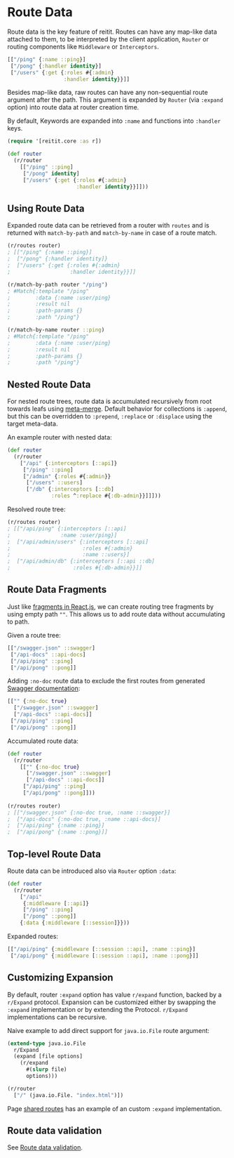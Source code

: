 # Route Data

Route data is the key feature of reitit. Routes can have any map-like data attached to them, to be interpreted by the client application, `Router` or routing components like `Middleware` or `Interceptors`.

```clj
[["/ping" {:name ::ping}]
 ["/pong" {:handler identity}]
 ["/users" {:get {:roles #{:admin}
                  :handler identity}}]]
```

Besides map-like data, raw routes can have any non-sequential route argument after the path. This argument is expanded by `Router` (via `:expand` option) into route data at router creation time. 

By default, Keywords are expanded into `:name` and functions into `:handler` keys.

```clj
(require '[reitit.core :as r])

(def router
  (r/router
    [["/ping" ::ping]
     ["/pong" identity]
     ["/users" {:get {:roles #{:admin}
                      :handler identity}}]]))
```

## Using Route Data

Expanded route data can be retrieved from a router with `routes` and is returned with `match-by-path` and `match-by-name` in case of a route match.

```clj
(r/routes router)
; [["/ping" {:name ::ping}]
;  ["/pong" {:handler identity]}
;  ["/users" {:get {:roles #{:admin}
;                   :handler identity}}]]
```

```clj
(r/match-by-path router "/ping")
; #Match{:template "/ping"
;        :data {:name :user/ping}
;        :result nil
;        :path-params {}
;        :path "/ping"}
```

```clj
(r/match-by-name router ::ping)
; #Match{:template "/ping"
;        :data {:name :user/ping}
;        :result nil
;        :path-params {}
;        :path "/ping"}
```

## Nested Route Data

For nested route trees, route data is accumulated recursively from root towards leafs using [meta-merge](https://github.com/weavejester/meta-merge). Default behavior for collections is `:append`, but this can be overridden to `:prepend`, `:replace` or `:displace` using the target meta-data.

An example router with nested data:

```clj
(def router
  (r/router
    ["/api" {:interceptors [::api]}
     ["/ping" ::ping]
     ["/admin" {:roles #{:admin}}
      ["/users" ::users]
      ["/db" {:interceptors [::db]
              :roles ^:replace #{:db-admin}}]]]))
```

Resolved route tree:

```clj
(r/routes router)
; [["/api/ping" {:interceptors [::api]
;                :name :user/ping}]
;  ["/api/admin/users" {:interceptors [::api]
;                       :roles #{:admin}
;                       :name ::users}]
;  ["/api/admin/db" {:interceptors [::api ::db]
;                    :roles #{:db-admin}}]]
```

## Route Data Fragments

Just like [fragments in React.js](https://reactjs.org/docs/fragments.html), we can create routing tree fragments by using empty path `""`. This allows us to add route data without accumulating to path.

Given a route tree:

```clj
[["/swagger.json" ::swagger]
 ["/api-docs" ::api-docs]
 ["/api/ping" ::ping]
 ["/api/pong" ::pong]]
```

Adding `:no-doc` route data to exclude the first routes from generated [Swagger documentation](../ring/swagger.md):

```clj
[["" {:no-doc true}
  ["/swagger.json" ::swagger]
  ["/api-docs" ::api-docs]]
 ["/api/ping" ::ping]
 ["/api/pong" ::pong]]
```

Accumulated route data:

```clj
(def router
  (r/router
    [["" {:no-doc true}
      ["/swagger.json" ::swagger]
      ["/api-docs" ::api-docs]]
     ["/api/ping" ::ping]
     ["/api/pong" ::pong]]))
     
(r/routes router)
; [["/swagger.json" {:no-doc true, :name ::swagger}]
;  ["/api-docs" {:no-doc true, :name ::api-docs}]
;  ["/api/ping" {:name ::ping}]
;  ["/api/pong" {:name ::pong}]]
```

## Top-level Route Data

Route data can be introduced also via `Router` option `:data`:

```clj
(def router
  (r/router
    ["/api"
     {:middleware [::api]}
     ["/ping" ::ping]
     ["/pong" ::pong]]
    {:data {:middleware [::session]}}))
```

Expanded routes:

```clj
[["/api/ping" {:middleware [::session ::api], :name ::ping}]
 ["/api/pong" {:middleware [::session ::api], :name ::pong}]]
```


## Customizing Expansion

By default, router `:expand` option has value `r/expand` function, backed by a `r/Expand` protocol. Expansion can be customized either by swapping the `:expand` implementation or by extending the Protocol. `r/Expand` implementations can be recursive.

Naive example to add direct support for `java.io.File` route argument:

```clj
(extend-type java.io.File
  r/Expand
  (expand [file options]
    (r/expand
      #(slurp file)
      options)))

(r/router
  ["/" (java.io.File. "index.html")])
```

Page [shared routes](../advanced/shared_routes.md#using-custom-expander) has an example of an custom `:expand` implementation.

## Route data validation

See [Route data validation](route_data_validation.md).
